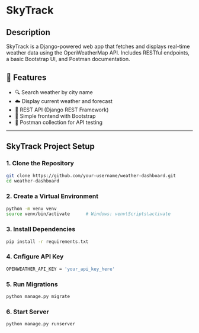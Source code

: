 # SkyTrack
## Description

SkyTrack is a Django-powered web app that fetches and displays real-time weather data using the OpenWeatherMap API. Includes RESTful endpoints, a basic Bootstrap UI, and Postman documentation.

## 🚀 Features

- 🔍 Search weather by city name
- ☁️ Display current weather and forecast
- 📡 REST API (Django REST Framework)
- 🎨 Simple frontend with Bootstrap
- 📁 Postman collection for API testing

---

##  SkyTrack Project Setup

### 1. Clone the Repository

```bash
git clone https://github.com/your-username/weather-dashboard.git
cd weather-dashboard
```
### 2. Create a Virtual Environment
```bash
python -m venv venv
source venv/bin/activate      # Windows: venv\Scripts\activate
```
### 3. Install Dependencies
```bash
pip install -r requirements.txt
```
### 4. Cnfigure API Key
```bash
OPENWEATHER_API_KEY = 'your_api_key_here'
```
### 5. Run Migrations
```bash
python manage.py migrate
```
### 6. Start Server
```bash
python manage.py runserver
```
